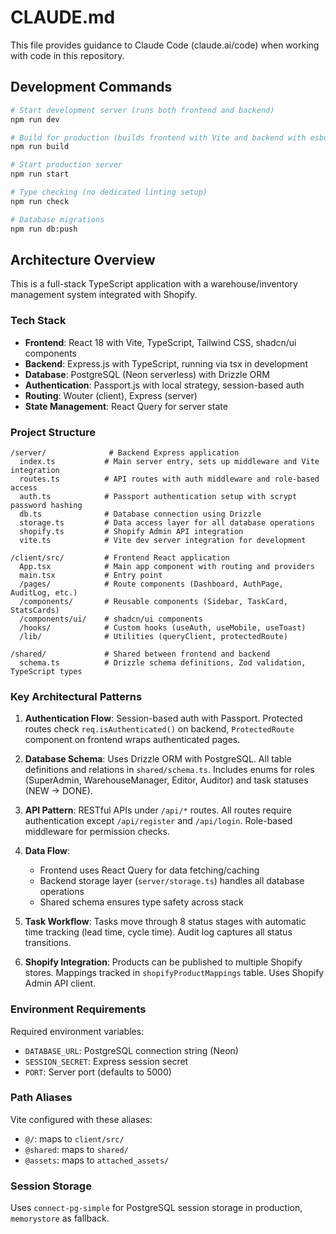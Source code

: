 # CLAUDE.md

This file provides guidance to Claude Code (claude.ai/code) when working with code in this repository.

## Development Commands

```bash
# Start development server (runs both frontend and backend)
npm run dev

# Build for production (builds frontend with Vite and backend with esbuild)
npm run build

# Start production server
npm run start

# Type checking (no dedicated linting setup)
npm run check

# Database migrations
npm run db:push
```

## Architecture Overview

This is a full-stack TypeScript application with a warehouse/inventory management system integrated with Shopify.

### Tech Stack
- **Frontend**: React 18 with Vite, TypeScript, Tailwind CSS, shadcn/ui components
- **Backend**: Express.js with TypeScript, running via tsx in development
- **Database**: PostgreSQL (Neon serverless) with Drizzle ORM
- **Authentication**: Passport.js with local strategy, session-based auth
- **Routing**: Wouter (client), Express (server)
- **State Management**: React Query for server state

### Project Structure

```
/server/              # Backend Express application
  index.ts           # Main server entry, sets up middleware and Vite integration
  routes.ts          # API routes with auth middleware and role-based access
  auth.ts            # Passport authentication setup with scrypt password hashing
  db.ts              # Database connection using Drizzle
  storage.ts         # Data access layer for all database operations
  shopify.ts         # Shopify Admin API integration
  vite.ts            # Vite dev server integration for development

/client/src/         # Frontend React application
  App.tsx            # Main app component with routing and providers
  main.tsx           # Entry point
  /pages/            # Route components (Dashboard, AuthPage, AuditLog, etc.)
  /components/       # Reusable components (Sidebar, TaskCard, StatsCards)
  /components/ui/    # shadcn/ui components
  /hooks/            # Custom hooks (useAuth, useMobile, useToast)
  /lib/              # Utilities (queryClient, protectedRoute)

/shared/             # Shared between frontend and backend
  schema.ts          # Drizzle schema definitions, Zod validation, TypeScript types
```

### Key Architectural Patterns

1. **Authentication Flow**: Session-based auth with Passport. Protected routes check `req.isAuthenticated()` on backend, `ProtectedRoute` component on frontend wraps authenticated pages.

2. **Database Schema**: Uses Drizzle ORM with PostgreSQL. All table definitions and relations in `shared/schema.ts`. Includes enums for roles (SuperAdmin, WarehouseManager, Editor, Auditor) and task statuses (NEW → DONE).

3. **API Pattern**: RESTful APIs under `/api/*` routes. All routes require authentication except `/api/register` and `/api/login`. Role-based middleware for permission checks.

4. **Data Flow**:
   - Frontend uses React Query for data fetching/caching
   - Backend storage layer (`server/storage.ts`) handles all database operations
   - Shared schema ensures type safety across stack

5. **Task Workflow**: Tasks move through 8 status stages with automatic time tracking (lead time, cycle time). Audit log captures all status transitions.

6. **Shopify Integration**: Products can be published to multiple Shopify stores. Mappings tracked in `shopifyProductMappings` table. Uses Shopify Admin API client.

### Environment Requirements

Required environment variables:
- `DATABASE_URL`: PostgreSQL connection string (Neon)
- `SESSION_SECRET`: Express session secret
- `PORT`: Server port (defaults to 5000)

### Path Aliases

Vite configured with these aliases:
- `@/`: maps to `client/src/`
- `@shared`: maps to `shared/`
- `@assets`: maps to `attached_assets/`

### Session Storage

Uses `connect-pg-simple` for PostgreSQL session storage in production, `memorystore` as fallback.